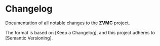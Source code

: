 # Changelog

Documentation of all notable changes to the **ZVMC** project.

The format is based on [Keep a Changelog],
and this project adheres to [Semantic Versioning].
